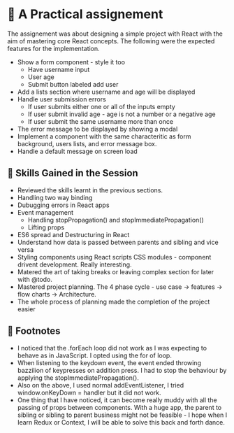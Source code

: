 # :rocket: A Practical assignement

The assignement was about designing a simple project with React with the aim of mastering core React concepts. The following were the expected features for the implementation.

- Show a form component - style it too
  - Have username input
  - User age
  - Submit button labeled add user
- Add a lists section where username and age will be displayed
- Handle user submission errors
  - If user submits either one or all of the inputs empty
  - If user submit invalid age - age is not a number or a negative age
  - If user submit the same username more than once
- The error message to be displayed by showing a modal
- Implement a component with the same characteritic as form background, users lists, and error message box.
- Handle a default message on screen load

## :balloon: Skills Gained in the Session

- Reviewed the skills learnt in the previous sections.
- Handling two way binding
- Dubugging errors in React apps
- Event management
  - Handling stopPropagation() and stopImmediatePropagation()
  - Lifting props
- ES6 spread and Destructuring in React
- Understand how data is passed between parents and sibling and vice versa
- Styling components using React scripts CSS modules - component drivent development. Really interesting.
- Matered the art of taking breaks or leaving complex section for later with @todo.
- Mastered project planning. The 4 phase cycle - use case -> features -> flow charts -> Architecture.
- The whole process of planning made the completion of the project easier

## :bookmark_tabs: Footnotes

- I noticed that the .forEach loop did not work as I was expecting to behave as in JavaScript. I opted using the for of loop.
- When listening to the keydown event, the event ended throwing bazzilion of keypresses on addition press. I had to stop the behaviour by applying the stopImmediatePropagation().
- Also on the above, I used normal addEventListener, I tried window.onKeyDown = handler but it did not work.
- One thing that I have noticed, it can become really muddy with all the passing of props between components. With a huge app, the parent to sibling or sibling to parent business might not be feasible - I hope when I learn Redux or Context, I will be able to solve this back and forth dance.
